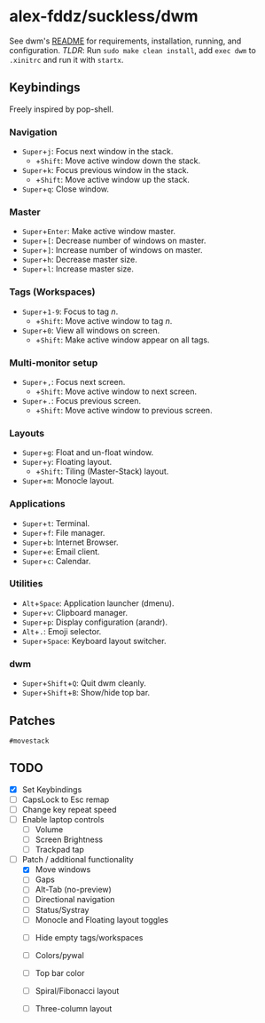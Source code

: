 # alex-fddz/suckless/dwm

See dwm's [README](./README) for requirements, installation, running, and configuration.
*TLDR*: Run `sudo make clean install`, add `exec dwm` to `.xinitrc` and run it with `startx`.

## Keybindings

Freely inspired by pop-shell.

### Navigation
* `Super`+`j`: Focus next window in the stack.
    * +`Shift`: Move active window down the stack.
* `Super`+`k`: Focus previous window in the stack.
    * +`Shift`: Move active window up the stack.
* `Super`+`q`: Close window.

### Master
* `Super`+`Enter`: Make active window master.
* `Super`+`[`: Decrease number of windows on master.
* `Super`+`]`: Increase number of windows on master.
* `Super`+`h`: Decrease master size.
* `Super`+`l`: Increase master size.

### Tags (Workspaces)
* `Super`+`1-9`: Focus to tag *n*.
    * +`Shift`: Move active window to tag *n*.
* `Super`+`0`: View all windows on screen.
    * +`Shift`: Make active window appear on all tags.

### Multi-monitor setup
* `Super`+`,`: Focus next screen.
    * +`Shift`: Move active window to next screen.
* `Super`+`.`: Focus previous screen.
    * +`Shift`: Move active window to previous screen.

### Layouts
* `Super`+`g`: Float and un-float window.
* `Super`+`y`: Floating layout.
    * +`Shift`: Tiling (Master-Stack) layout.
* `Super`+`m`: Monocle layout.

### Applications
* `Super`+`t`: Terminal.
* `Super`+`f`: File manager.
* `Super`+`b`: Internet Browser.
* `Super`+`e`: Email client.
* `Super`+`c`: Calendar.

### Utilities
* `Alt`+`Space`: Application launcher (dmenu).
* `Super`+`v`: Clipboard manager.
* `Super`+`p`: Display configuration (arandr).
* `Alt`+`.`: Emoji selector.
* `Super`+`Space`: Keyboard layout switcher.

### dwm
* `Super`+`Shift`+`Q`: Quit dwm cleanly.
* `Super`+`Shift`+`B`: Show/hide top bar.

## Patches
`#movestack`

## TODO
* [x] Set Keybindings
* [ ] CapsLock to Esc remap
* [ ] Change key repeat speed
* [ ] Enable laptop controls
    * [ ] Volume
    * [ ] Screen Brightness
    * [ ] Trackpad tap
* [ ] Patch / additional functionality
    * [x] Move windows
    * [ ] Gaps
    * [ ] Alt-Tab (no-preview)
    * [ ] Directional navigation
    * [ ] Status/Systray
    - [ ] Monocle and Floating layout toggles
    * [ ] Hide empty tags/workspaces
    * [ ] Colors/pywal
    * [ ] Top bar color
    * [ ] Spiral/Fibonacci layout
    * [ ] Three-column layout

